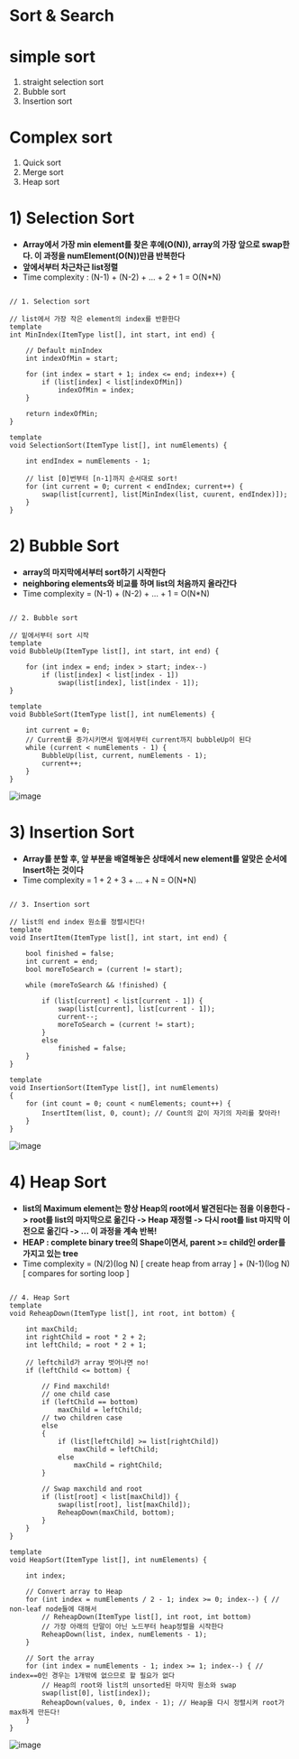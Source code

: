 Sort & Search
====================

# simple sort
1) straight selection sort
2) Bubble sort
3) Insertion sort

# Complex sort
1) Quick sort
2) Merge sort
3) Heap sort


# 1) Selection Sort
- **Array에서 가장 min element를 찾은 후에(O(N)), array의 가장 앞으로 swap한다. 이 과정을 numElement(O(N))만큼 반복한다**
- **앞에서부터 차근차근 list정렬**
- Time complexity : (N-1) + (N-2) + ... + 2 + 1 = O(N*N)
<pre><code>
// 1. Selection sort

// list에서 가장 작은 element의 index를 반환한다
template <class ItemType>
int MinIndex(ItemType list[], int start, int end) {
	
	// Default minIndex
	int indexOfMin = start;

	for (int index = start + 1; index <= end; index++) {
		if (list[index] < list[indexOfMin])
			indexOfMin = index;
	}

	return indexOfMin;
}

template <class ItemType>
void SelectionSort(ItemType list[], int numElements) {

	int endIndex = numElements - 1;
	
	// list [0]번부터 [n-1]까지 순서대로 sort!
	for (int current = 0; current < endIndex; current++) {
		swap(list[current], list[MinIndex(list, cuurent, endIndex)]);
	}
}</code></pre>

# 2) Bubble Sort
- **array의 마지막에서부터 sort하기 시작한다**
- **neighboring elements와 비교를 하며 list의 처음까지 올라간다**
- Time complexity = (N-1) + (N-2) + ... + 1 = O(N*N)
<pre><code>
// 2. Bubble sort

// 밑에서부터 sort 시작
template <class ItemType>
void BubbleUp(ItemType list[], int start, int end) {
	
	for (int index = end; index > start; index--)
		if (list[index] < list[index - 1])
			swap(list[index], list[index - 1]);
}

template <class ItemType>
void BubbleSort(ItemType list[], int numElements) {
	
	int current = 0;
	// Current를 증가시키면서 밑에서부터 current까지 bubbleUp이 된다
	while (current < numElements - 1) {
		BubbleUp(list, current, numElements - 1);
		current++;
	}
}</code></pre>
![image](https://user-images.githubusercontent.com/50229148/120187939-702b7300-c250-11eb-83de-d3e0d2912a55.png)

# 3) Insertion Sort
- **Array를 분할 후, 앞 부분을 배열해놓은 상태에서 new element를 알맞은 순서에 Insert하는 것이다**
- Time complexity = 1 + 2 + 3 + ... + N = O(N*N)
<pre><code>
// 3. Insertion sort

// list의 end index 원소를 정렬시킨다!
template <class ItemType>
void InsertItem(ItemType list[], int start, int end) {
	
	bool finished = false;
	int current = end;
	bool moreToSearch = (current != start);

	while (moreToSearch && !finished) {
		
		if (list[current] < list[current - 1]) {
			swap(list[current], list[current - 1]);
			current--;
			moreToSearch = (current != start);
		}
		else
			finished = false;
	}
}

template <class ItemType>
void InsertionSort(ItemType list[], int numElements)
{
	for (int count = 0; count < numElements; count++) {
		InsertItem(list, 0, count); // Count의 값이 자기의 자리를 찾아라!
	}
}
</code></pre>
![image](https://user-images.githubusercontent.com/50229148/120187961-76215400-c250-11eb-9eaf-85d40497f513.png)

# 4) Heap Sort
- **list의 Maximum element는 항상 Heap의 root에서 발견된다는 점을 이용한다 -> root를 list의 마지막으로 옮긴다 -> Heap 재정렬 -> 다시 root를 list 마지막 이전으로 옮긴다 -> ...
이 과정을 계속 반복!**
- **HEAP : complete binary tree의 Shape이면서, parent >= child인 order를 가지고 있는 tree**
- Time complexity = (N/2)(log N) [ create heap from array ] + (N-1)(log N) [ compares for sorting loop ]
<pre><code>
// 4. Heap Sort
template <class ItemType>
void ReheapDown(ItemType list[], int root, int bottom) {

	int maxChild;
	int rightChild = root * 2 + 2;
	int leftChild; = root * 2 + 1;

	// leftchild가 array 벗어나면 no!
	if (leftChild <= bottom) {

		// Find maxchild!
		// one child case
		if (leftChild == bottom)
			maxChild = leftChild;
		// two children case
		else
		{
			if (list[leftChild] >= list[rightChild])
				maxChild = leftChild;
			else
				maxChild = rightChild;
		}

		// Swap maxchild and root
		if (list[root] < list[maxChild]) {
			swap(list[root], list[maxChild]);
			ReheapDown(maxChild, bottom);
		}
	}
}

template <class ItemType>
void HeapSort(ItemType list[], int numElements) {

	int index;

	// Convert array to Heap
	for (int index = numElements / 2 - 1; index >= 0; index--) { // non-leaf node들에 대해서
		// ReheapDown(ItemType list[], int root, int bottom)
		// 가장 아래의 단말이 아닌 노드부터 heap정렬을 시작한다
		ReheapDown(list, index, numElements - 1);
	}

	// Sort the array
	for (int index = numElements - 1; index >= 1; index--) { // index==0인 경우는 1개밖에 없으므로 할 필요가 없다
		// Heap의 root와 list의 unsorted된 마지막 원소와 swap
		swap(list[0], list[index]);
		ReheapDown(values, 0, index - 1); // Heap을 다시 정렬시켜 root가 max하게 만든다!
	}
}
</code></pre>
![image](https://user-images.githubusercontent.com/50229148/120192190-d5359780-c255-11eb-84a5-84864e3adda8.png)
